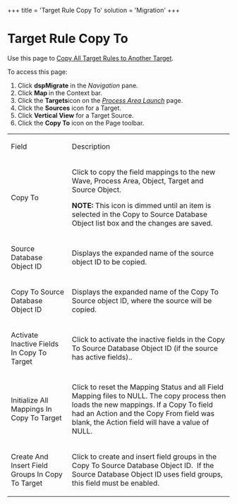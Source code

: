 +++
title = 'Target Rule Copy To'
solution = 'Migration'
+++

# Target Rule Copy To

<div class="use">

Use this page to [Copy All Target Rules to Another
Target](../Use_Cases/Copy_All_Target_Rules_To_Another_Target).

</div>

To access this page:

1.  Click <span style="font-weight: bold;">dspMigrate</span> in the
    <span style="font-style: italic;">Navigation</span> pane.
2.  Click <span style="font-weight: bold;">Map </span>in the Context
    bar.
3.  Click the <span style="font-weight: bold;">Targets</span>icon on the
    *[Process Area Launch](Process_Area_Launch_map)* page.
4.  Click the <span style="font-weight: bold;">Sources</span> icon for a
    Target.
5.  Click <span style="font-weight: bold;">Vertical View</span> for a
    Target Source.
6.  Click the <span style="font-weight: bold;">Copy To</span> icon on
    the Page toolbar.

<table>
<tbody>
<tr class="odd">
<td><p>Field</p></td>
<td><p>Description</p></td>
</tr>
<tr class="even">
<td><p>Copy To</p></td>
<td><p>Click to copy the field mappings to the new Wave, Process Area, Object, Target and Source Object.</p>
<p><strong>NOTE:</strong> This icon is dimmed until an item is selected in the Copy to Source Database Object list box and the changes are saved.</p></td>
</tr>
<tr class="odd">
<td><p>Source Database Object ID</p></td>
<td><p>Displays the expanded name of the source object ID to be copied.</p></td>
</tr>
<tr class="even">
<td><p>Copy To Source Database Object ID</p></td>
<td><p>Displays the expanded name of the Copy To Source object ID, where the source will be copied.</p></td>
</tr>
<tr class="odd">
<td><p>Activate Inactive Fields In Copy To Target</p></td>
<td><p>Click to activate the inactive fields in the Copy To Source Database Object ID (if the source has active fields)..</p></td>
</tr>
<tr class="even">
<td><p>Initialize All Mappings In Copy To Target</p></td>
<td><p>Click to reset the Mapping Status and all Field Mapping files to NULL. The copy process then loads the new mappings. If a Copy To field had an Action and the Copy From field was blank, the Action field will have a value of NULL.</p></td>
</tr>
<tr class="odd">
<td><p>Create And Insert Field Groups In Copy To Target</p></td>
<td><p>Click to create and insert field groups in the Copy To Source Database Object ID.  If the Source Database Object ID uses field groups, this field must be enabled.</p></td>
</tr>
</tbody>
</table>
